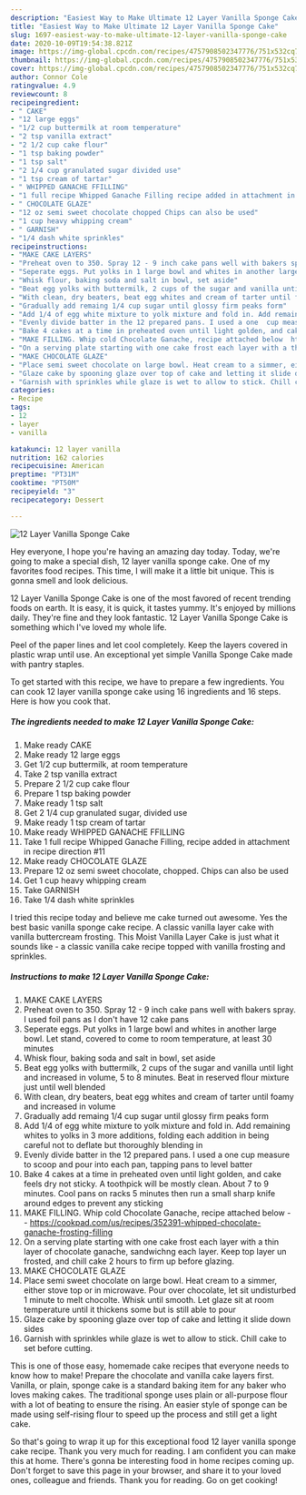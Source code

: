 ```yaml
---
description: "Easiest Way to Make Ultimate 12 Layer Vanilla Sponge Cake"
title: "Easiest Way to Make Ultimate 12 Layer Vanilla Sponge Cake"
slug: 1697-easiest-way-to-make-ultimate-12-layer-vanilla-sponge-cake
date: 2020-10-09T19:54:38.821Z
image: https://img-global.cpcdn.com/recipes/4757908502347776/751x532cq70/12-layer-vanilla-sponge-cake-recipe-main-photo.jpg
thumbnail: https://img-global.cpcdn.com/recipes/4757908502347776/751x532cq70/12-layer-vanilla-sponge-cake-recipe-main-photo.jpg
cover: https://img-global.cpcdn.com/recipes/4757908502347776/751x532cq70/12-layer-vanilla-sponge-cake-recipe-main-photo.jpg
author: Connor Cole
ratingvalue: 4.9
reviewcount: 8
recipeingredient:
- " CAKE"
- "12 large eggs"
- "1/2 cup buttermilk at room temperature"
- "2 tsp vanilla extract"
- "2 1/2 cup cake flour"
- "1 tsp baking powder"
- "1 tsp salt"
- "2 1/4 cup granulated sugar divided use"
- "1 tsp cream of tartar"
- " WHIPPED GANACHE FFILLING"
- "1 full recipe Whipped Ganache Filling recipe added in attachment in recipe direction 11"
- " CHOCOLATE GLAZE"
- "12 oz semi sweet chocolate chopped Chips can also be used"
- "1 cup heavy whipping cream"
- " GARNISH"
- "1/4 dash white sprinkles"
recipeinstructions:
- "MAKE CAKE LAYERS"
- "Preheat oven to 350. Spray 12 - 9 inch cake pans well with bakers spray. I used foil pans as I don&#39;t have 12 cake pans"
- "Seperate eggs. Put yolks in 1 large bowl and whites in another large bowl. Let stand, covered to come to room temperature, at least 30 minutes"
- "Whisk flour, baking soda and salt in bowl, set aside"
- "Beat egg yolks with buttermilk, 2 cups of the sugar and vanilla until light and increased in volume, 5 to 8 minutes. Beat in reserved flour mixture just until well blended"
- "With clean, dry beaters, beat egg whites and cream of tarter until foamy and increased in volume"
- "Gradually add remaing 1/4 cup sugar until glossy firm peaks form"
- "Add 1/4 of egg white mixture to yolk mixture and fold in. Add remaining whites to yolks in 3 more additions, folding each addition in being careful not to deflate but thoroughly  blending in"
- "Evenly divide batter in the 12 prepared pans. I used a one  cup measure to scoop and  pour into each pan, tapping pans to level batter"
- "Bake 4 cakes at a time in preheated oven until light golden, and cake feels dry not sticky. A toothpick will be mostly clean. About 7 to 9 minutes. Cool pans on racks  5 minutes then run a small sharp knife around edges to prevent any sticking"
- "MAKE FILLING. Whip cold Chocolate Ganache, recipe attached below  https://cookpad.com/us/recipes/352391-whipped-chocolate-ganache-frosting-filling"
- "On a serving plate starting with one cake frost each layer with a thin layer of chocolate ganache, sandwichng each layer. Keep top layer un frosted, and chill cake 2 hours to firm up before glazing."
- "MAKE CHOCOLATE GLAZE"
- "Place semi sweet chocolate on large bowl. Heat cream to a simmer, either stove top or in microwave. Pour over chocolate, let sit undisturbed 1 minute to melt chocolte. Whisk until smooth. Let glaze sit at room temperature until it thickens some but is still able to pour"
- "Glaze cake by spooning glaze over top of cake and letting it slide down sides"
- "Garnish with sprinkles while glaze is wet to allow to stick. Chill cake to set before cutting."
categories:
- Recipe
tags:
- 12
- layer
- vanilla

katakunci: 12 layer vanilla 
nutrition: 162 calories
recipecuisine: American
preptime: "PT31M"
cooktime: "PT50M"
recipeyield: "3"
recipecategory: Dessert

---
```



![12 Layer Vanilla Sponge Cake](https://img-global.cpcdn.com/recipes/4757908502347776/751x532cq70/12-layer-vanilla-sponge-cake-recipe-main-photo.jpg)

Hey everyone, I hope you're having an amazing day today. Today, we're going to make a special dish, 12 layer vanilla sponge cake. One of my favorites food recipes. This time, I will make it a little bit unique. This is gonna smell and look delicious.

12 Layer Vanilla Sponge Cake is one of the most favored of recent trending foods on earth. It is easy, it is quick, it tastes yummy. It's enjoyed by millions daily. They're fine and they look fantastic. 12 Layer Vanilla Sponge Cake is something which I've loved my whole life.

Peel of the paper lines and let cool completely. Keep the layers covered in plastic wrap until use. An exceptional yet simple Vanilla Sponge Cake made with pantry staples.


To get started with this recipe, we have to prepare a few ingredients. You can cook 12 layer vanilla sponge cake using 16 ingredients and 16 steps. Here is how you cook that.

<!--inarticleads1-->

##### The ingredients needed to make 12 Layer Vanilla Sponge Cake:

1. Make ready  CAKE
1. Make ready 12 large eggs
1. Get 1/2 cup buttermilk, at room temperature
1. Take 2 tsp vanilla extract
1. Prepare 2 1/2 cup cake flour
1. Prepare 1 tsp baking powder
1. Make ready 1 tsp salt
1. Get 2 1/4 cup granulated sugar, divided use
1. Make ready 1 tsp cream of tartar
1. Make ready  WHIPPED GANACHE FFILLING
1. Take 1 full recipe Whipped Ganache Filling, recipe added in attachment in recipe direction #11
1. Make ready  CHOCOLATE GLAZE
1. Prepare 12 oz semi sweet chocolate, chopped. Chips can also be used
1. Get 1 cup heavy whipping cream
1. Take  GARNISH
1. Take 1/4 dash white sprinkles


I tried this recipe today and believe me cake turned out awesome. Yes the best basic vanilla sponge cake recipe. A classic vanilla layer cake with vanilla buttercream frosting. This Moist Vanilla Layer Cake is just what it sounds like - a classic vanilla cake recipe topped with vanilla frosting and sprinkles. 

<!--inarticleads2-->

##### Instructions to make 12 Layer Vanilla Sponge Cake:

1. MAKE CAKE LAYERS
1. Preheat oven to 350. Spray 12 - 9 inch cake pans well with bakers spray. I used foil pans as I don&#39;t have 12 cake pans
1. Seperate eggs. Put yolks in 1 large bowl and whites in another large bowl. Let stand, covered to come to room temperature, at least 30 minutes
1. Whisk flour, baking soda and salt in bowl, set aside
1. Beat egg yolks with buttermilk, 2 cups of the sugar and vanilla until light and increased in volume, 5 to 8 minutes. Beat in reserved flour mixture just until well blended
1. With clean, dry beaters, beat egg whites and cream of tarter until foamy and increased in volume
1. Gradually add remaing 1/4 cup sugar until glossy firm peaks form
1. Add 1/4 of egg white mixture to yolk mixture and fold in. Add remaining whites to yolks in 3 more additions, folding each addition in being careful not to deflate but thoroughly  blending in
1. Evenly divide batter in the 12 prepared pans. I used a one  cup measure to scoop and  pour into each pan, tapping pans to level batter
1. Bake 4 cakes at a time in preheated oven until light golden, and cake feels dry not sticky. A toothpick will be mostly clean. About 7 to 9 minutes. Cool pans on racks  5 minutes then run a small sharp knife around edges to prevent any sticking
1. MAKE FILLING. Whip cold Chocolate Ganache, recipe attached below -  - https://cookpad.com/us/recipes/352391-whipped-chocolate-ganache-frosting-filling
1. On a serving plate starting with one cake frost each layer with a thin layer of chocolate ganache, sandwichng each layer. Keep top layer un frosted, and chill cake 2 hours to firm up before glazing.
1. MAKE CHOCOLATE GLAZE
1. Place semi sweet chocolate on large bowl. Heat cream to a simmer, either stove top or in microwave. Pour over chocolate, let sit undisturbed 1 minute to melt chocolte. Whisk until smooth. Let glaze sit at room temperature until it thickens some but is still able to pour
1. Glaze cake by spooning glaze over top of cake and letting it slide down sides
1. Garnish with sprinkles while glaze is wet to allow to stick. Chill cake to set before cutting.


This is one of those easy, homemade cake recipes that everyone needs to know how to make! Prepare the chocolate and vanilla cake layers first. Vanilla, or plain, sponge cake is a standard baking item for any baker who loves making cakes. The traditional sponge uses plain or all-purpose flour with a lot of beating to ensure the rising. An easier style of sponge can be made using self-rising flour to speed up the process and still get a light cake. 

So that's going to wrap it up for this exceptional food 12 layer vanilla sponge cake recipe. Thank you very much for reading. I am confident you can make this at home. There's gonna be interesting food in home recipes coming up. Don't forget to save this page in your browser, and share it to your loved ones, colleague and friends. Thank you for reading. Go on get cooking!
